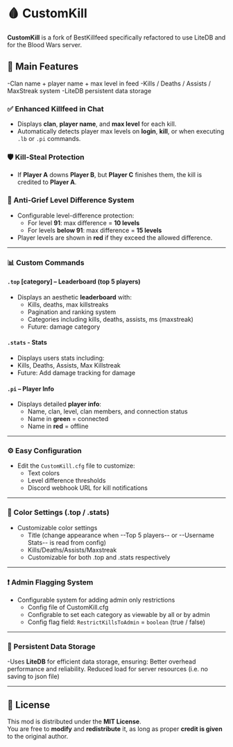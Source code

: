 # 🩸 CustomKill

**CustomKill** is a fork of BestKillfeed specifically refactored to use LiteDB and for the Blood Wars server.

## 🔧 Main Features
-Clan name + player name + max level in feed
-Kills / Deaths / Assists / MaxStreak system
-LiteDB persistent data storage

### ✅ Enhanced Killfeed in Chat
- Displays **clan**, **player name**, and **max level** for each kill.
- Automatically detects player max levels on **login**, **kill**, or when executing `.lb` or `.pi` commands.


### 🛡️ Kill-Steal Protection
- If **Player A** downs **Player B**, but **Player C** finishes them, the kill is credited to **Player A**.

### 🚫 Anti-Grief Level Difference System
- Configurable level-difference protection:
  - For level **91**: max difference = **10 levels**
  - For levels **below 91**: max difference = **15 levels**
- Player levels are shown in **red** if they exceed the allowed difference.

---

### 📊 Custom Commands

#### `.top` [category] – Leaderboard (top 5 players)
- Displays an aesthetic **leaderboard** with:
  - Kills, deaths, max killstreaks
  - Pagination and ranking system
  - Categories including kills, deaths, assists, ms (maxstreak)
  - Future: damage category
 
#### `.stats` - Stats
- Displays users stats including:
- Kills, Deaths, Assists, Max Killstreak
- Future: Add damage tracking for damage

#### `.pi` – Player Info
- Displays detailed **player info**:
  - Name, clan, level, clan members, and connection status
  - Name in **green** = connected  
  - Name in **red** = offline

---

### ⚙️ Easy Configuration
- Edit the `CustomKill.cfg` file to customize:
  - Text colors
  - Level difference thresholds
  - Discord webhook URL for kill notifications

---

### 🎨 Color Settings (.top / .stats)
- Customizable color settings
  - Title (change appearance when --Top 5 players-- or --Username Stats-- is read from config)
  - Kills/Deaths/Assists/Maxstreak
  - Customizable for both .top and .stats respectively

---

### ❗ Admin Flagging System
- Configurable system for adding admin only restrictions
  - Config file of CustomKill.cfg
  - Configrable to set each category as viewable by all or by admin
  - Config flag field: `RestrictKillsToAdmin` = `boolean` (true / false)

---

### 💾 Persistent Data Storage
-Uses **LiteDB** for efficient data storage, ensuring:
Better overhead performance and reliability.
Reduced load for server resources (i.e. no saving to json file)

---

## 📝 License

This mod is distributed under the **MIT License**.  
You are free to **modify** and **redistribute** it, as long as proper **credit is given** to the original author.
